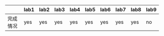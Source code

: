 | | lab1 | lab2 | lab3 | lab4 | lab5 | lab6 | lab7 | lab8 | lab9 |
|------|------|------|------|------|------|------|------|------|-----|
| 完成情况 | yes | yes   |   yes   | yes     |  yes    | yes     |  yes    |  yes    |  no    |
